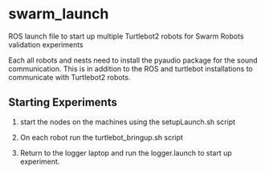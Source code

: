 # swarm_launch
ROS launch file to start up multiple Turtlebot2 robots for Swarm Robots validation experiments

Each all robots and nests need to install the pyaudio package for the sound communication. This is in addition to the ROS and turtlebot installations to communicate with Turtlebot2 robots.

## Starting Experiments
1. start the nodes on the machines using the setupLaunch.sh script

1. On each robot run the turtlebot_bringup.sh script

1. Return to the logger laptop and run the logger.launch to start up experiment.